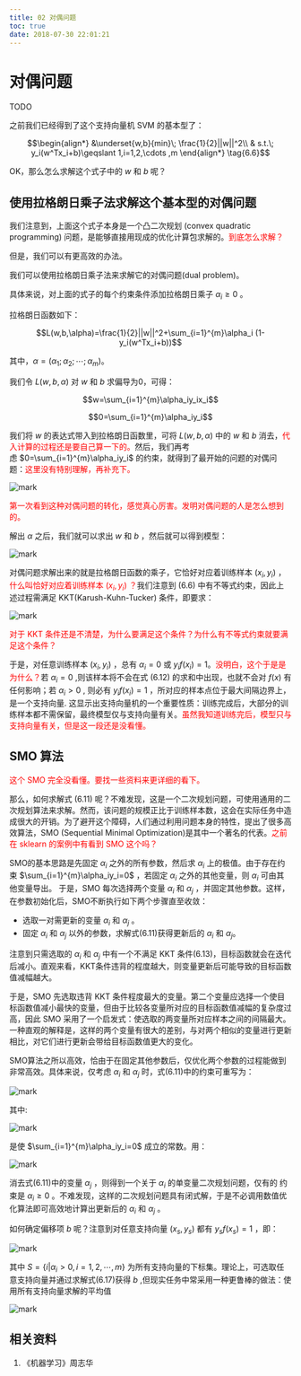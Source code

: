 ```yaml
---
title: 02 对偶问题
toc: true
date: 2018-07-30 22:01:21
---
```


# 对偶问题

TODO



之前我们已经得到了这个支持向量机 SVM 的基本型了：

$$\begin{align*} &\underset{w,b}{min}\; \frac{1}{2}||w||^2\\ & s.t.\; y_i(w^Tx_i+b)\geqslant 1,i=1,2,\cdots ,m \end{align*} \tag{6.6}$$

OK，那么怎么求解这个式子中的 $w$ 和 $b$ 呢？


## 使用拉格朗日乘子法求解这个基本型的对偶问题

我们注意到，上面这个式子本身是一个凸二次规划 (convex quadratic programming) 问题，是能够直接用现成的优化计算包求解的。<span style="color:red;">到底怎么求解？</span>

但是，我们可以有更高效的办法。

我们可以使用拉格朗日乘子法来求解它的对偶问题(dual problem)。

具体来说，对上面的式子的每个约束条件添加拉格朗日乘子 $\alpha_i\geqslant 0$ 。

拉格朗日函数如下：

$$L(w,b,\alpha)=\frac{1}{2}||w||^2+\sum_{i=1}^{m}\alpha_i (1-y_i(w^Tx_i+b))$$

其中，$\alpha =(\alpha_1;\alpha_2;\cdots;\alpha_m)$。

我们令 $L(w,b,\alpha)$ 对 $w$ 和 $b$ 求偏导为0，可得：

$$w=\sum_{i=1}^{m}\alpha_iy_ix_i$$

$$0=\sum_{i=1}^{m}\alpha_iy_i$$

我们将 $w$ 的表达式带入到拉格朗日函数里，可将 $L(w,b,\alpha)$ 中的 $w$ 和 $b$ 消去，<span style="color:red;">代入计算的过程还是要自己算一下的。</span>然后，我们再考虑 $0=\sum_{i=1}^{m}\alpha_iy_i$ 的约束，就得到了最开始的问题的对偶问题：<span style="color:red;">这里没有特别理解，再补充下。</span>

![mark](http://pacdb2bfr.bkt.clouddn.com/blog/image/180627/Ie78fBLDGb.png?imageslim)

<span style="color:red;">第一次看到这种对偶问题的转化，感觉真心厉害。发明对偶问题的人是怎么想到的。</span>

解出 $\alpha$ 之后，我们就可以求出 $w$ 和 $b$ ，然后就可以得到模型：

![mark](http://pacdb2bfr.bkt.clouddn.com/blog/image/180627/aF4FdI68hG.png?imageslim)


对偶问题求解出来的就是拉格朗日函数的乘子，它恰好对应着训练样本 $(x_i,y_i)$ ，<span style="color:red;">什么叫恰好对应着训练样本  $(x_i,y_i)$ ？</span>我们注意到 (6.6) 中有不等式约束，因此上述过程需满足 KKT(Karush-Kuhn-Tucker) 条件，即要求：

![mark](http://pacdb2bfr.bkt.clouddn.com/blog/image/180627/a90dKhb0g1.png?imageslim)

<span style="color:red;">对于 KKT 条件还是不清楚，为什么要满足这个条件？为什么有不等式约束就要满足这个条件？</span>

于是，对任意训练样本 $(x_i,y_i)$ ，总有 $\alpha_i=0$ 或 $y_if(x_i)=1$。<span style="color:red;">没明白，这个于是是为什么？</span>若 $\alpha_i=0$ ,则该样本将不会在式 (6.12) 的求和中出现，也就不会对 $f(x)$ 有任何影响；若 $\alpha_i>0$ , 则必有 $y_if(x_i)=1$ ，所对应的样本点位于最大间隔边界上，是一个支持向量. 这显示出支持向量机的一个重要性质：训练完成后，大部分的训练样本都不需保留，最终模型仅与支持向量有关。<span style="color:red;">虽然我知道训练完后，模型只与支持向量有关，但是这一段还是没看懂。</span>


## SMO 算法

<span style="color:red;">这个 SMO 完全没看懂。要找一些资料来更详细的看下。</span>

那么，如何求解式 (6.11) 呢？不难发现，这是一个二次规划问题，可使用通用的二次规划算法来求解。然而，该问题的规模正比于训练样本数，这会在实际任务中造成很大的开销。为了避开这个障碍，人们通过利用问题本身的特性，提出了很多高效算法，SMO (Sequential Minimal Optimization)是其中一个著名的代表。<span style="color:red;">之前在 sklearn 的案例中有看到 SMO 这个吗？</span>

SMO的基本思路是先固定 $\alpha_i$ 之外的所有参数，然后求 $\alpha_i$ 上的极值。由于存在约束 $\sum_{i=1}^{m}\alpha_iy_i=0$ ，若固定 $\alpha_i$ 之外的其他变量，则 $\alpha_i$ 可由其他变量导出。 于是，SMO 每次选择两个变量 $\alpha_i$ 和 $\alpha_j$ ，并固定其他参数。这样，在参数初始化后，SMO不断执行如下两个步骤直至收敛：

- 选取一对需更新的变量 $\alpha_i$ 和 $\alpha_j$ 。
- 固定 $\alpha_i$ 和 $\alpha_j$ 以外的参数，求解式(6.11)获得更新后的 $\alpha_i$ 和 $\alpha_j$。

注意到只需选取的 $\alpha_i$ 和 $\alpha_j$ 中有一个不满足 KKT 条件(6.13)，目标函数就会在迭代后减小。直观来看，KKT条件违背的程度越大，则变量更新后可能导致的目标函数值减幅越大。

于是，SMO 先选取违背 KKT 条件程度最大的变量。第二个变量应选择一个使目标函数值减小最快的变量，但由于比较各变量所对应的目标函数值减幅的复杂度过高，因此 SMO 采用了一个启发式：使选取的两变量所对应样本之间的间隔最大。一种直观的解释是，这样的两个变量有很大的差别，与对两个相似的变量进行更新相比，对它们进行更新会带给目标函数值更大的变化。

SMO算法之所以高效，恰由于在固定其他参数后，仅优化两个参数的过程能做到非常高效。具体来说，仅考虑 $\alpha_i$ 和 $\alpha_j$ 时，式(6.11)中的约束可重写为：

![mark](http://pacdb2bfr.bkt.clouddn.com/blog/image/180627/mKdbimmeLI.png?imageslim)

其中:

![mark](http://pacdb2bfr.bkt.clouddn.com/blog/image/180627/cJlF89ffLl.png?imageslim)

是使 $\sum_{i=1}^{m}\alpha_iy_i=0$ 成立的常数。用：

![mark](http://pacdb2bfr.bkt.clouddn.com/blog/image/180627/hfJgmA39ae.png?imageslim)

消去式(6.11)中的变量  $\alpha_j$ ，则得到一个关于 $\alpha_i$ 的单变量二次规划问题，仅有的 约束是  $\alpha_i\geq 0$ 。不难发现，这样的二次规划问题具有闭式解，于是不必调用数值优化算法即可高效地计算出更新后的 $\alpha_i$ 和 $\alpha_j$ 。

如何确定偏移项 $b$ 呢？注意到对任意支持向量 $(x_s,y_s)$ 都有 $y_sf(x_s)=1$ ，即：

![mark](http://pacdb2bfr.bkt.clouddn.com/blog/image/180627/EljG8CkfgF.png?imageslim)


其中 $S=\{i|\alpha_i>0,i=1,2,\cdots ,m\}$ 为所有支持向量的下标集。理论上，可选取任意支持向量并通过求解式(6.17)获得 $b$ ,但现实任务中常采用一种更鲁棒的做法：使用所有支持向量求解的平均值

![mark](http://pacdb2bfr.bkt.clouddn.com/blog/image/180627/424kf2LHmD.png?imageslim)




## 相关资料

1. 《机器学习》周志华
